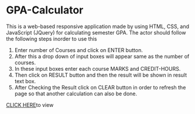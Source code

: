 # GPA-Calculator
<p> This is a web-based responsive application made by using HTML, CSS, and JavaScript (JQuery) for calculating semester GPA.
  The actor should follow the following steps inorder to use this</p> 
  <ol>
  <li>Enter number of Courses and click on ENTER button.</li>
  <li>After this a drop down of input boxes will appear same as the number of courses.</li>
  <li>In these input boxes enter each course MARKS and CREDIT-HOURS.</li>
  <li>Then click on RESULT button and then the result will be shown in result text box.</li>
  <li>After Checking the Result click on CLEAR button in order to refresh the page so that another calculation can also be done.</li> 
</ol>
<p><a href="https://MuhammadFASEEH2002.github.io/GPA-Calculator/">CLICK HERE</a>to view</p>

